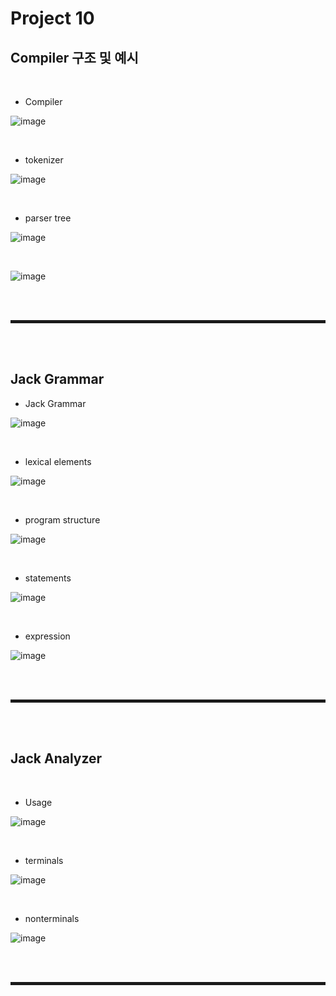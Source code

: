 # Project 10
## Compiler 구조 및 예시

<br>

+ Compiler

![image](https://user-images.githubusercontent.com/52172169/220122498-ea8d5908-2124-4200-9109-d234efd0b917.png)

<br>

+ tokenizer

![image](https://user-images.githubusercontent.com/52172169/220122345-ec6f1830-f612-497c-b14e-5b4ef521760d.png)

<br>

+ parser tree

![image](https://user-images.githubusercontent.com/52172169/220122698-ba4226ec-0109-43e7-958b-afa28c74d4ca.png)

<br>

![image](https://user-images.githubusercontent.com/52172169/220122655-78031e3a-c421-41ca-8c16-fcd5cfe3244c.png)

<br><br>
<hr style="border: 2px solid;">
<br><br>

## Jack Grammar

+ Jack Grammar

![image](https://user-images.githubusercontent.com/52172169/220128942-546183a5-ce6d-4552-974f-5ac76d6a58a7.png)

<br>

+ lexical elements

![image](https://user-images.githubusercontent.com/52172169/220129417-bed17d57-3423-4a63-9483-399b289f79e3.png)

<br>

+ program structure

![image](https://user-images.githubusercontent.com/52172169/220129473-2d7f2057-5aaf-4117-bf7d-0feb05e88cd8.png)

<br>

+ statements

![image](https://user-images.githubusercontent.com/52172169/220129525-a030b46d-4e69-4b09-81e5-11a901d49854.png)

<br>

+ expression

![image](https://user-images.githubusercontent.com/52172169/220129562-58425c42-580d-435c-b2fc-03a9c0531710.png)

<br><br>
<hr style="border: 2px solid;">
<br><br>

## Jack Analyzer

<br>

+ Usage

![image](https://user-images.githubusercontent.com/52172169/220130321-2d2d43f2-1ad6-409b-a264-80600d35760e.png)

<br>

+ terminals

![image](https://user-images.githubusercontent.com/52172169/220276662-74c1cb65-414d-49e5-aad8-335268cc4e3f.png)

<br>

+ nonterminals

![image](https://user-images.githubusercontent.com/52172169/220276757-9e1b7556-ee31-4a4d-bd19-de6ce7522b24.png)

<br><br>
<hr style="border: 2px solid;">
<br><br>

